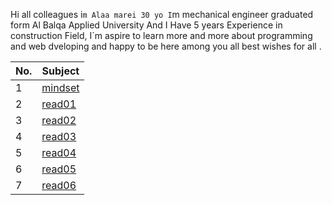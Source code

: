 Hi all colleagues i`m Alaa marei 30 yo I`m mechanical engineer graduated form Al Balqa Applied University And I Have 5 years Experience in   construction Field, I`m aspire to learn more and more about programming and web dveloping and happy to be here among you all
best wishes for all .




|No. | Subject |  
|-------|----|  
|1 |[mindset](mindset)|  
|2 |[read01](read01)|  
|3|[read02](read02)|  
|4|[read03](read03)|
|5|[read04](read04)|
|6|[read05](read05)|
|7|[read06](read06)|



